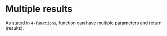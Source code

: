 # Multiple results

As stated in `4-functions`, function can have multiple parameters and return (results).
